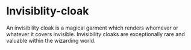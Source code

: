 # Invisiblity-cloak
An invisibility cloak is a magical garment which renders whomever or whatever it covers invisible. Invisibility cloaks are exceptionally rare and valuable within the wizarding world.
